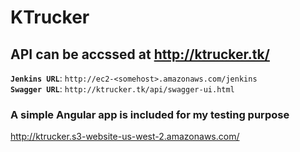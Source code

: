 # KTrucker

## API can be accssed at http://ktrucker.tk/  

**`Jenkins URL`**: `http://ec2-<somehost>.amazonaws.com/jenkins`    
**`Swagger URL`**: `http://ktrucker.tk/api/swagger-ui.html`

### A simple Angular app is included for my testing purpose
http://ktrucker.s3-website-us-west-2.amazonaws.com/
